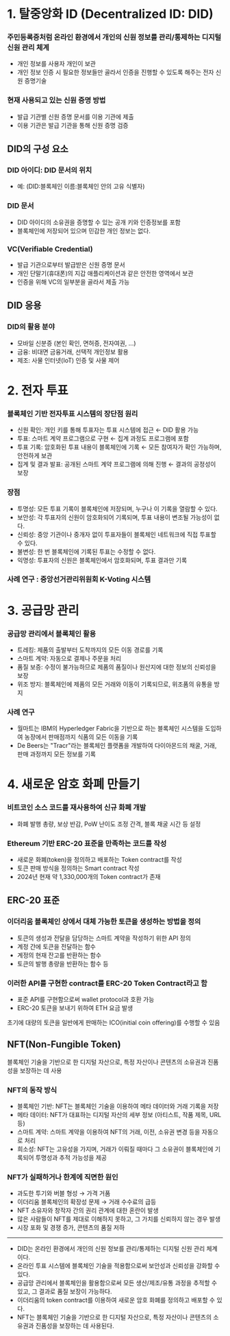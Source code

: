 # 1. 탈중앙화 ID (Decentralized ID: DID)

### 주민등록증처럼 온라인 환경에서 개인의 신원 정보를 관리/통제하는 디지털 신원 관리 체계

- 개인 정보를 사용자 개인이 보관
- 개인 정보 인증 시 필요한 정보들만 골라서 인증을 진행할 수 있도록 해주는 전자 신원 증명기술

### 현재 사용되고 있는 신원 증명 방법

- 발급 기관별 신원 증명 문서를 이용 기관에 제출
- 이용 기관은 발급 기관을 통해 신원 증명 검증

## DID의 구성 요소

### DID 아이디: DID 문서의 위치

- 예: (DID:블록체인 이름:블록체인 안의 고유 식별자)

### DID 문서

- DID 아이디의 소유권을 증명할 수 있는 공개 키와 인증정보를 포함
- 블록체인에 저장되어 있으며 민감한 개인 정보는 없다.

### VC(Verifiable Credential)

- 발급 기관으로부터 발급받은 신원 증명 문서
- 개인 단말기(휴대폰)의 지갑 애플리케이션과 같은 안전한 영역에서 보관
- 인증을 위해 VC의 일부분을 골라서 제출 가능

## DID 응용

### DID의 활용 분야

- 모바일 신분증 (본인 확인, 면허증, 전자여권, ...)
- 금융: 비대면 금융거래, 선택적 개인정보 활용
- 제조: 사물 인터넷(IoT) 인증 및 사물 제어

# 2. 전자 투표

### 블록체인 기반 전자투표 시스템의 장단점 원리

- 신원 확인: 개인 키를 통해 투표자는 투표 시스템에 접근 ← DID 활용 가능
- 투표: 스마트 계약 프로그램으로 구현 ← 집계 과정도 프로그램에 포함
- 투표 기록: 암호화된 투표 내용이 블록체인에 기록 ← 모든 참여자가 확인 가능하며, 안전하게 보관
- 집계 및 결과 발표: 공개된 스마트 계약 프로그램에 의해 진행 ← 결과의 공정성이 보장

### 장점

- 투명성: 모든 투표 기록이 블록체인에 저장되며, 누구나 이 기록을 열람할 수 있다.
- 보안성: 각 투표자의 신원이 암호화되어 기록되며, 투표 내용이 변조될 가능성이 없다.
- 신뢰성: 중앙 기관이나 중개자 없이 투표자들이 블록체인 네트워크에 직접 투표할 수 있다.
- 불변성: 한 번 블록체인에 기록된 투표는 수정할 수 없다.
- 익명성: 투표자의 신원은 블록체인에서 암호화되며, 투표 결과만 기록

### 사례 연구 : 중앙선거관리위원회 K-Voting 시스템

# 3. 공급망 관리

### 공급망 관리에서 블록체인 활용

- 트레킹: 제품의 출발부터 도착까지의 모든 이동 경로를 기록
- 스마트 계약: 자동으로 결제나 주문을 처리
- 품질 보증: 수정이 불가능하므로 제품의 품질이나 원산지에 대한 정보의 신뢰성을 보장
- 위조 방지: 블록체인에 제품의 모든 거래와 이동이 기록되므로, 위조품의 유통을 방지

### 사례 연구

- 월마트는 IBM의 Hyperledger Fabric을 기반으로 하는 블록체인 시스템을 도입하여 농장에서 판매점까지 식품의 모든 이동을 기록
- De Beers는 "Tracr"라는 블록체인 플랫폼을 개발하여 다이아몬드의 채굴, 거래, 판매 과정까지 모든 정보를 기록

# 4. 새로운 암호 화폐 만들기

### 비트코인 소스 코드를 재사용하여 신규 화폐 개발

- 화폐 발행 총량, 보상 반감, PoW 난이도 조정 간격, 블록 채굴 시간 등 설정

### Ethereum 기반 ERC-20 표준을 만족하는 코드를 작성

- 새로운 화폐(token)을 정의하고 배포하는 Token contract를 작성
- 토큰 판매 방식을 정의하는 Smart contract 작성
- 2024년 현재 약 1,330,000개의 Token contract가 존재

## ERC-20 표준

### 이더리움 블록체인 상에서 대체 가능한 토큰을 생성하는 방법을 정의

- 토큰의 생성과 전달을 담당하는 스마트 계약을 작성하기 위한 API 정의
- 계정 간에 토큰을 전달하는 함수
- 계정의 현재 잔고를 반환하는 함수
- 토큰의 발행 총량을 반환하는 함수 등

### 이러한 API를 구현한 contract를 ERC-20 Token Contract라고 함

- 표준 API를 구현함으로써 wallet protocol과 호환 가능
- ERC-20 토큰을 보내기 위하여 ETH 요금 발생

초기에 대량의 토큰을 일반에게 판매하는 ICO(initial coin offering)를 수행할 수 있음

## NFT(Non-Fungible Token)

블록체인 기술을 기반으로 한 디지털 자산으로, 특정 자산이나 콘텐츠의 소유권과 진품성을 보장하는 데 사용

### NFT의 동작 방식

- 블록체인 기반: NFT는 블록체인 기술을 이용하여 메타 데이터와 거래 기록을 저장
- 메타 데이터: NFT가 대표하는 디지털 자산의 세부 정보 (아티스트, 작품 제목, URL 등)
- 스마트 계약: 스마트 계약을 이용하여 NFT의 거래, 이전, 소유권 변경 등을 자동으로 처리
- 희소성: NFT는 고유성을 가지며, 거래가 이뤄질 때마다 그 소유권이 블록체인에 기록되어 투명성과 추적 가능성을 제공

### NFT가 실패하거나 한계에 직면한 원인

- 과도한 투기와 버블 형성 → 가격 거품
- 이더리움 블록체인의 확장성 문제 → 거래 수수료의 급등
- NFT 소유자와 창작자 간의 권리 관계에 대한 혼란이 발생
- 많은 사람들이 NFT를 제대로 이해하지 못하고, 그 가치를 신뢰하지 않는 경우 발생
- 시장 포화 및 경쟁 증가, 콘텐츠의 품질 저하

---

- DID는 온라인 환경에서 개인의 신원 정보를 관리/통제하는 디지털 신원 관리 체계이다.
- 온라인 투표 시스템에 블록체인 기술을 적용함으로써 보안성과 신뢰성을 강화할 수 있다.
- 공급망 관리에서 블록체인을 활용함으로써 모든 생산/제조/유통 과정을 추적할 수 있고, 그 결과로 품질 보장이 가능하다.
- 이더리움의 token contract를 이용하여 새로운 암호 화폐를 정의하고 배포할 수 있다.
- NFT는 블록체인 기술을 기반으로 한 디지털 자산으로, 특정 자산이나 콘텐츠의 소유권과 진품성을 보장하는 데 사용된다.
